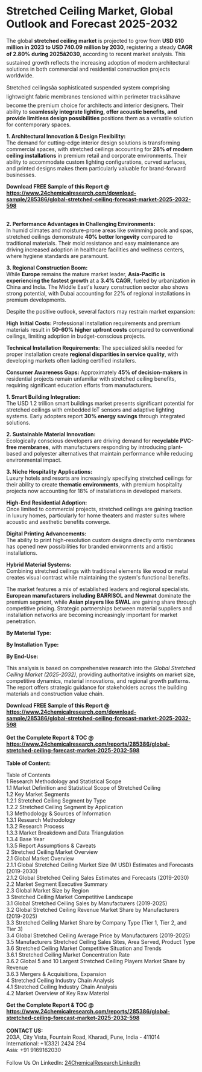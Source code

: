 <h1>Stretched Ceiling Market, Global Outlook and Forecast 2025-2032</h1><p>The global <strong>stretched ceiling market</strong> is projected to grow from <strong>USD 610 million in 2023 to USD 740.09 million by 2030</strong>, registering a steady <strong>CAGR of 2.80% during 2025â2030</strong>, according to recent market analysis. This sustained growth reflects the increasing adoption of modern architectural solutions in both commercial and residential construction projects worldwide.</p><p>Stretched ceilingsâa sophisticated suspended system comprising lightweight fabric membranes tensioned within perimeter tracksâhave become the premium choice for architects and interior designers. Their ability to <strong>seamlessly integrate lighting, offer acoustic benefits, and provide limitless design possibilities</strong> positions them as a versatile solution for contemporary spaces.</p><p><strong>1. Architectural Innovation &amp; Design Flexibility:</strong><br>
The demand for cutting-edge interior design solutions is transforming commercial spaces, with stretched ceilings accounting for <strong>28% of modern ceiling installations</strong> in premium retail and corporate environments. Their ability to accommodate custom lighting configurations, curved surfaces, and printed designs makes them particularly valuable for brand-forward businesses.</p><div><b>Download FREE Sample of this Report @ 
            <a href="https://www.24chemicalresearch.com/download-sample/285386/global-stretched-ceiling-forecast-market-2025-2032-598">
            https://www.24chemicalresearch.com/download-sample/285386/global-stretched-ceiling-forecast-market-2025-2032-598</a></b></div><br><p><strong>2. Performance Advantages in Challenging Environments:</strong><br>
In humid climates and moisture-prone areas like swimming pools and spas, stretched ceilings demonstrate <strong>40% better longevity</strong> compared to traditional materials. Their mold resistance and easy maintenance are driving increased adoption in healthcare facilities and wellness centers, where hygiene standards are paramount.</p><p><strong>3. Regional Construction Boom:</strong><br>
While <strong>Europe</strong> remains the mature market leader, <strong>Asia-Pacific is experiencing the fastest growth</strong> at a <strong>3.4% CAGR</strong>, fueled by urbanization in China and India. The Middle East's luxury construction sector also shows strong potential, with Dubai accounting for 22% of regional installations in premium developments.</p><p>Despite the positive outlook, several factors may restrain market expansion:</p><p><strong>High Initial Costs:</strong> Professional installation requirements and premium materials result in <strong>50-60% higher upfront costs</strong> compared to conventional ceilings, limiting adoption in budget-conscious projects.</p><p><strong>Technical Installation Requirements:</strong> The specialized skills needed for proper installation create <strong>regional disparities in service quality</strong>, with developing markets often lacking certified installers.</p><p><strong>Consumer Awareness Gaps:</strong> Approximately <strong>45% of decision-makers</strong> in residential projects remain unfamiliar with stretched ceiling benefits, requiring significant education efforts from manufacturers.</p><p><strong>1. Smart Building Integration:</strong><br>
The USD 1.2 trillion smart buildings market presents significant potential for stretched ceilings with embedded IoT sensors and adaptive lighting systems. Early adopters report <strong>30% energy savings</strong> through integrated solutions.</p><p><strong>2. Sustainable Material Innovation:</strong><br>
Ecologically conscious developers are driving demand for <strong>recyclable PVC-free membranes</strong>, with manufacturers responding by introducing plant-based and polyester alternatives that maintain performance while reducing environmental impact.</p><p><strong>3. Niche Hospitality Applications:</strong><br>
Luxury hotels and resorts are increasingly specifying stretched ceilings for their ability to create <strong>thematic environments</strong>, with premium hospitality projects now accounting for 18% of installations in developed markets.</p><p><strong>High-End Residential Adoption:</strong><br>
    Once limited to commercial projects, stretched ceilings are gaining traction in luxury homes, particularly for home theaters and master suites where acoustic and aesthetic benefits converge.</p><p><strong>Digital Printing Advancements:</strong><br>
    The ability to print high-resolution custom designs directly onto membranes has opened new possibilities for branded environments and artistic installations.</p><p><strong>Hybrid Material Systems:</strong><br>
    Combining stretched ceilings with traditional elements like wood or metal creates visual contrast while maintaining the system's functional benefits.</p><p>The market features a mix of established leaders and regional specialists. <strong>European manufacturers including BARRISOL and Newmat</strong> dominate the premium segment, while <strong>Asian players like SWAL</strong> are gaining share through competitive pricing. Strategic partnerships between material suppliers and installation networks are becoming increasingly important for market penetration.</p><p><strong>By Material Type:</strong></p><p><strong>By Installation Type:</strong></p><p><strong>By End-Use:</strong></p><p>This analysis is based on comprehensive research into the <em>Global Stretched Ceiling Market (2025-2032)</em>, providing authoritative insights on market size, competitive dynamics, material innovations, and regional growth patterns. The report offers strategic guidance for stakeholders across the building materials and construction value chain.</p><div><b>Download FREE Sample of this Report @ 
            <a href="https://www.24chemicalresearch.com/download-sample/285386/global-stretched-ceiling-forecast-market-2025-2032-598">
            https://www.24chemicalresearch.com/download-sample/285386/global-stretched-ceiling-forecast-market-2025-2032-598</a></b></div><br><div><b>Get the Complete Report & TOC @ 
            <a href="https://www.24chemicalresearch.com/reports/285386/global-stretched-ceiling-forecast-market-2025-2032-598">
            https://www.24chemicalresearch.com/reports/285386/global-stretched-ceiling-forecast-market-2025-2032-598</a></b></div><br>
            <b>Table of Content:</b><p>Table of Contents<br />
1 Research Methodology and Statistical Scope<br />
1.1 Market Definition and Statistical Scope of Stretched Ceiling<br />
1.2 Key Market Segments<br />
1.2.1 Stretched Ceiling Segment by Type<br />
1.2.2 Stretched Ceiling Segment by Application<br />
1.3 Methodology & Sources of Information<br />
1.3.1 Research Methodology<br />
1.3.2 Research Process<br />
1.3.3 Market Breakdown and Data Triangulation<br />
1.3.4 Base Year<br />
1.3.5 Report Assumptions & Caveats<br />
2 Stretched Ceiling Market Overview<br />
2.1 Global Market Overview<br />
2.1.1 Global Stretched Ceiling Market Size (M USD) Estimates and Forecasts (2019-2030)<br />
2.1.2 Global Stretched Ceiling Sales Estimates and Forecasts (2019-2030)<br />
2.2 Market Segment Executive Summary<br />
2.3 Global Market Size by Region<br />
3 Stretched Ceiling Market Competitive Landscape<br />
3.1 Global Stretched Ceiling Sales by Manufacturers (2019-2025)<br />
3.2 Global Stretched Ceiling Revenue Market Share by Manufacturers (2019-2025)<br />
3.3 Stretched Ceiling Market Share by Company Type (Tier 1, Tier 2, and Tier 3)<br />
3.4 Global Stretched Ceiling Average Price by Manufacturers (2019-2025)<br />
3.5 Manufacturers Stretched Ceiling Sales Sites, Area Served, Product Type<br />
3.6 Stretched Ceiling Market Competitive Situation and Trends<br />
3.6.1 Stretched Ceiling Market Concentration Rate<br />
3.6.2 Global 5 and 10 Largest Stretched Ceiling Players Market Share by Revenue<br />
3.6.3 Mergers & Acquisitions, Expansion<br />
4 Stretched Ceiling Industry Chain Analysis<br />
4.1 Stretched Ceiling Industry Chain Analysis<br />
4.2 Market Overview of Key Raw Material</p><div><b>Get the Complete Report & TOC @ 
            <a href="https://www.24chemicalresearch.com/reports/285386/global-stretched-ceiling-forecast-market-2025-2032-598">
            https://www.24chemicalresearch.com/reports/285386/global-stretched-ceiling-forecast-market-2025-2032-598</a></b></div><br><b>CONTACT US:</b><br>
            203A, City Vista, Fountain Road, Kharadi, Pune, India - 411014<br>
            International: +1(332) 2424 294<br>
            Asia: +91 9169162030 <br><br>
            Follow Us On LinkedIn: <a href="https://www.linkedin.com/company/24chemicalresearch/">24ChemicalResearch LinkedIn</a>